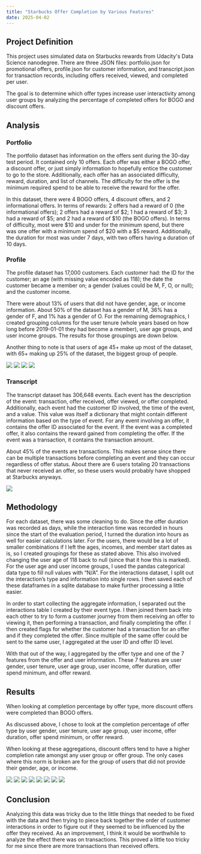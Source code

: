 ```yaml
---
title: "Starbucks Offer Completion by Various Features"
date: 2025-04-02
---
```


## Project Definition

This project uses simulated data on Starbucks rewards from Udacity's Data Science nanodegree. There are three JSON files: portfolio.json for promotional offers, profile.json for customer information, and transcript.json for transaction records, including offers received, viewed, and completed per user.

The goal is to determine which offer types increase user interactivity among user groups by analyzing the percentage of completed offers for BOGO and discount offers.

## Analysis

### Portfolio

The portfolio dataset has information on the offers sent during the 30-day test period. It contained only 10 offers. Each offer was either a BOGO offer, a discount offer, or just simply information to hopefully entice the customer to go to the store. Additionally, each offer has an associated difficulty, reward, duration, and list of channels. The difficulty for the offer is the minimum required spend to be able to receive the reward for the offer.

In this dataset, there were 4 BOGO offers, 4 discount offers, and 2 informational offers. In terms of rewards: 2 offers had a reward of 0 (the informational offers); 2 offers had a reward of $2; 1 had a reward of $3; 3 had a reward of $5; and 2 had a reward of $10 (the BOGO offers). In terms of difficulty, most were $10 and under for the minimum spend, but there was one offer with a minimum spend of $20 with a $5 reward. Additionally, the duration for most was under 7 days, with two offers having a duration of 10 days.

### Profile

The profile dataset has 17,000 customers. Each customer had: the ID for the customer; an age (with missing value encoded as 118); the date the customer became a member on; a gender (values could be M, F, O, or null); and the customer income.

There were about 13% of users that did not have gender, age, or income information. About 50% of the dataset has a gender of M, 36% has a gender of F, and 1% has a gender of O. For the remaining demographics, I created grouping columns for the user tenure (whole years based on how long before 2019-01-01 they had become a member), user age groups, and user income groups. The results for those groupings are down below.

Another thing to note is that users of age 45+ make up most of the dataset, with 65+ making up 25% of the dataset, the biggest group of people.

<img src="{{site.url}}/images/demographics_user_age_group.png">

<img src="{{site.url}}/images/demographics_user_age_gender.png">

<img src="{{site.url}}/images/demographics_user_income_group.png">

<img src="{{site.url}}/images/demographics_user_tenure.png">

### Transcript

The transcript dataset has 306,648 events. Each event has the description of the event: transaction, offer received, offer viewed, or offer completed. Additionally, each event had the customer ID involved, the time of the event, and a value. This value was itself a dictionary that might contain different information based on the type of event. For any event involving an offer, it contains the offer ID associated for the event. If the event was a completed offer, it also contains the reward gained from completing the offer. If the event was a transaction, it contains the transaction amount.

About 45% of the events are transactions. This makes sense since there can be multiple transactions before completing an event and they can occur regardless of offer status. About there are 6 users totaling 20 transactions that never received an offer, so these users would probably have shopped at Starbucks anyways.

<img src="{{site.url}}/images/interactions_intxn_event_type.png">

## Methodology

For each dataset, there was some cleaning to do. Since the offer duration was recorded as days, while the interaction time was recorded in hours since the start of the evaluation period, I turned the duration into hours as well for easier calculations later. For the users, there would be a lot of smaller combinations if I left the ages, incomes, and member start dates as is, so I created groupings for these as stated above. This also involved changing the user age of 118 back to null (since that it how this is marked). For the user age and user income groups, I used the pandas categorical data type to fill null values with “N/A”. For the interactions dataset, I split out the interaction’s type and information into single rows. I then saved each of these dataframes in a sqlite database to make further processing a little easier.

In order to start collecting the aggregate information, I separated out the interactions table I created by their event type. I then joined them back into each other to try to form a customer journey from them receiving an offer to viewing it, then performing a transaction, and finally completing the offer. I then created flags for whether the customer had a transaction for an offer and if they completed the offer. Since multiple of the same offer could be sent to the same user, I aggregated at the user ID and offer ID level.

With that out of the way, I aggregated by the offer type and one of the 7 features from the offer and user information. These 7 features are user gender, user tenure, user age group, user income, offer duration, offer spend minimum, and offer reward.

## Results

When looking at completion percentage by offer type, more discount offers were completed than BOGO offers.

As discussed above, I chose to look at the completion percentage of offer type by user gender, user tenure, user age group, user income, offer duration, offer spend minimum, or offer reward.

When looking at these aggregations, discount offers tend to have a higher completion rate amongst any user group or offer group. The only cases where this norm is broken are for the group of users that did not provide their gender, age, or income.

<img src="{{site.url}}/images/offer_completion_by_offer_duration.png">

<img src="{{site.url}}/images/offer_completion_by_offer_reward.png">

<img src="{{site.url}}/images/offer_completion_by_offer_spend_minimum.png">

<img src="{{site.url}}/images/offer_completion_by_offer_type.png">

<img src="{{site.url}}/images/offer_completion_by_user_age_group.png">

<img src="{{site.url}}/images/offer_completion_by_user_gender.png">

<img src="{{site.url}}/images/offer_completion_by_user_income_group.png">

<img src="{{site.url}}/images/offer_completion_by_user_tenure.png">

## Conclusion

Analyzing this data was tricky due to the little things that needed to be fixed with the data and then trying to piece back together the order of customer interactions in order to figure out if they seemed to be influenced by the offer they received. As an improvement, I think it would be worthwhile to analyze the effect there was on transactions. This proved a little too tricky for me since there are more transactions than received offers.
